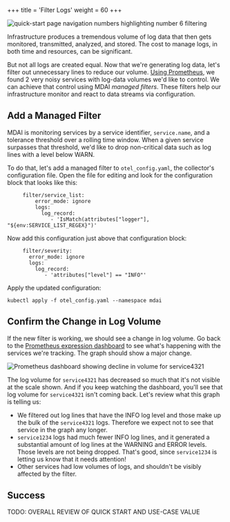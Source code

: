 +++
title = 'Filter Logs'
weight = 60
+++

![quick-start page navigation numbers highlighting number 6 filtering](../filter6.png)

Infrastructure produces a tremendous volume of log data that then gets monitored, transmitted, analyzed, and stored. The cost to manage logs, in both time and resources, can be significant. 

But not all logs are created equal. Now that we're generating log data, let's filter out unnecessary lines to reduce our volume. [Using Prometheus](dashboard.md), we found 2 very noisy services with log-data volumes we'd like to control. We can achieve that control using MDAI *managed filters*. These filters help our infrastructure monitor and react to data streams via configuration. 

## Add a Managed Filter

MDAI is monitoring services by a service identifier, `service.name`, and a tolerance threshold over a rolling time window. When a given service surpasses that threshold, we'd like to drop non-critical data such as log lines with a level below WARN.

To do that, let's add a managed filter to `otel_config.yaml`, the collector's configuration file. Open the file for editing and look for the configuration block that looks like this:

```
     filter/service_list:
         error_mode: ignore
         logs:
           log_record:
              - 'IsMatch(attributes["logger"], "${env:SERVICE_LIST_REGEX}")'
```

Now add this configuration just above that configuration block:

```
     filter/severity:
       error_mode: ignore
       logs:
         log_record:
            - 'attributes["level"] == "INFO"'
```

Apply the updated configuration:

```
kubectl apply -f otel_config.yaml --namespace mdai
```

## Confirm the Change in Log Volume

If the new filter is working, we should see a change in log volume. Go back to the [Prometheus expression dashboard](localhost:9090) to see what's happening with the services we're tracking. The graph should show a major change.

![Prometheus dashboard showing decline in volume for service4321](../dashboardFiltered.png)

The log volume for `service4321` has decreased so much that it's not visible at the scale shown. And if you keep watching the dashboard, you'll see that log volume for `service4321` isn't coming back. Let's review what this graph is telling us:

- We filtered out log lines that have the INFO log level and those make up the bulk of the `service4321` logs. Therefore we expect not to see that service in the graph any longer.
- `service1234` logs had much fewer INFO log lines, and it generated a substantial amount of log lines at the  WARNING and ERROR levels. Those levels are not being dropped. That's good, since `service1234` is letting us know that it needs attention!
- Other services had low volumes of logs, and shouldn't be visibly affected by the filter.

## Success

TODO: OVERALL REVIEW OF QUICK START AND USE-CASE VALUE
